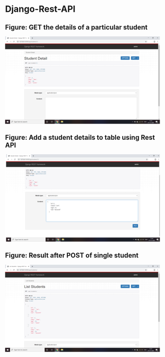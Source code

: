 # Django-Rest-API

## Figure: GET the details of a particular student
![](https://github.com/TusharPatil-98/Django-Rest-API/blob/master/images/student_get.png)

## Figure: Add a student details to table using Rest API
![](https://github.com/TusharPatil-98/Django-Rest-API/blob/master/images/student_post.png)

## Figure: Result after POST of single student
![](https://github.com/TusharPatil-98/Django-Rest-API/blob/master/images/student_post_result.png)
